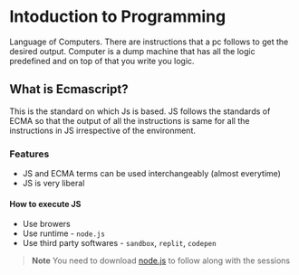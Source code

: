 # Intoduction to Programming

Language of Computers. There are instructions that a pc follows to get the desired output.
Computer is a dump machine that has all the logic predefined and on top of that you write you logic.

## What is Ecmascript?

This is the standard on which Js is based. JS follows the standards of ECMA so that the output of all the instructions is same for all the instructions in JS irrespective of the environment.

### Features

- JS and ECMA terms can be used interchangeably (almost everytime)
- JS is very liberal

#### How to execute JS

- Use browers
- Use runtime - `node.js`
- Use third party softwares - `sandbox`, `replit`, `codepen`


> **Note**
> You need to download [node.js](https://nodejs.org/en/download/) to follow along with the sessions